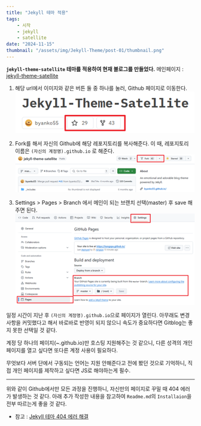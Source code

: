 ```yaml
---
title: "Jekyll 테마 적용"
tags:
    - 시작
    - jekyll
    - satellite
date: "2024-11-15"
thumbnail: "/assets/img/Jekyll-Theme/post-01/thumbnail.png"
---
```


**`jekyll-theme-satellite` 테마를 적용하여 현재 블로그를 만들었다.**
메인페이지 : [jekyll-theme-satellite](https://jekyll-themes.com/byanko55/jekyll-theme-satellite)

1. 해당 url에서 이미지와 같은 버튼 둘 중 하나를 눌러, Github 페이지로 이동한다.
![Image1](/assets/img/Jekyll-Theme/post-01/1.png)

2. Fork를 해서 자신의 Github에 해당 레포지토리를 복사해준다.
이 때, 레포지토리 이름은 `(자신의 계정명).github.io` 로 해준다.
![Image2](/assets/img/Jekyll-Theme/post-01/2.png)

3. Settings > Pages > Branch 에서 메인이 되는 브랜치 선택(master) 후 save 해주면 된다.
![Image3](/assets/img/Jekyll-Theme/post-01/3.png)

일정 시간이 지난 후 `(자신의 계정명).github.io`으로 페이지가 열린다.
아무래도 변경 사항을 커밋했다고 해서 바로바로 반영이 되지 않으니 속도가 중요하다면 Gitblog는 좋지 못한 선택일 것 같다.

계정 당 하나의 페이지(~.github.io)만 호스팅 지원해주는 것 같으니, 다른 성격의 개인 페이지를 열고 싶다면 또다른 계정 사용이 필요하다.

무엇보다 서버 단에서 구동되는 언어는 지원 안해준다고 전에 봤던 것으로 기억하니, 직접 개인 페이지를 제작하고 싶다면 JS로 해야하는게 필수.

---

위와 같이 Github에서만 모든 과정을 진행하니, 자신만의 페이지로 꾸밀 때 404 에러가 발생하는 것 같다.
아래 추가 작성한 내용을 참고하여 `Readme.md`의 `Installaion`을 전부 따르는게 좋을 것 같다.

- 참고 : [Jekyll 테마 404 에러 해결](https://kangspa.github.io/Jekyll-Theme/post-06.html)